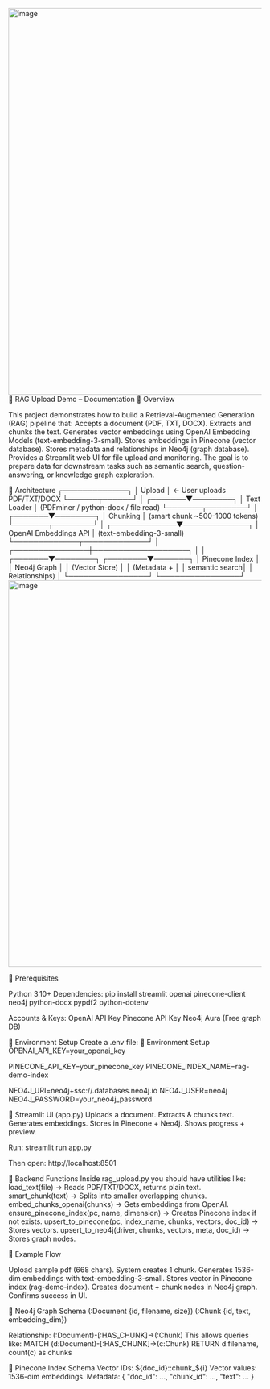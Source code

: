 <img width="1366" height="768" alt="image" src="https://github.com/user-attachments/assets/b4f48636-b4fd-48d8-b3e5-e7b94f8a5664" />📘 RAG Upload Demo – Documentation
🔹 Overview

This project demonstrates how to build a Retrieval-Augmented Generation (RAG) pipeline that:
Accepts a document (PDF, TXT, DOCX).
Extracts and chunks the text.
Generates vector embeddings using OpenAI Embedding Models (text-embedding-3-small).
Stores embeddings in Pinecone (vector database).
Stores metadata and relationships in Neo4j (graph database).
Provides a Streamlit web UI for file upload and monitoring.
The goal is to prepare data for downstream tasks such as semantic search, question-answering, or knowledge graph exploration.

🔹 Architecture
                 ┌─────────────┐
                 │   Upload    │  ← User uploads PDF/TXT/DOCX
                 └──────┬──────┘
                        │
                ┌───────▼────────┐
                │   Text Loader   │ (PDFminer / python-docx / file read)
                └───────┬────────┘
                        │
                ┌───────▼────────┐
                │   Chunking     │ (smart chunk ~500-1000 tokens)
                └───────┬────────┘
                        │
          ┌─────────────▼─────────────┐
          │   OpenAI Embeddings API   │ (text-embedding-3-small)
          └─────────────┬─────────────┘
                        │
        ┌───────────────┼───────────────────┐
        │                                   │
┌───────▼────────┐                ┌────────▼───────┐
│ Pinecone Index │                │   Neo4j Graph  │
│ (Vector Store) │                │ (Metadata +    │
│ semantic search│                │ Relationships) │
└────────────────┘                └────────────────┘
<img width="1366" height="768" alt="image" src="https://github.com/user-attachments/assets/81c37f01-d590-4efc-94fa-7bbf45f7a6a1" />


🔹 Prerequisites

Python 3.10+
Dependencies:
pip install streamlit openai pinecone-client neo4j python-docx pypdf2 python-dotenv

Accounts & Keys:
OpenAI API Key
Pinecone API Key
Neo4j Aura
 (Free graph DB)

 🔹 Environment Setup
Create a .env file:
🔹 Environment Setup
OPENAI_API_KEY=your_openai_key

PINECONE_API_KEY=your_pinecone_key
PINECONE_INDEX_NAME=rag-demo-index

NEO4J_URI=neo4j+ssc://<your-db-id>.databases.neo4j.io
NEO4J_USER=neo4j
NEO4J_PASSWORD=your_neo4j_password

🔹 Streamlit UI (app.py)
Uploads a document.
Extracts & chunks text.
Generates embeddings.
Stores in Pinecone + Neo4j.
Shows progress + preview.

Run:
streamlit run app.py

Then open: http://localhost:8501

🔹 Backend Functions
Inside rag_upload.py you should have utilities like:
load_text(file) → Reads PDF/TXT/DOCX, returns plain text.
smart_chunk(text) → Splits into smaller overlapping chunks.
embed_chunks_openai(chunks) → Gets embeddings from OpenAI.
ensure_pinecone_index(pc, name, dimension) → Creates Pinecone index if not exists.
upsert_to_pinecone(pc, index_name, chunks, vectors, doc_id) → Stores vectors.
upsert_to_neo4j(driver, chunks, vectors, meta, doc_id) → Stores graph nodes.

🔹 Example Flow

Upload sample.pdf (668 chars).
System creates 1 chunk.
Generates 1536-dim embeddings with text-embedding-3-small.
Stores vector in Pinecone index (rag-demo-index).
Creates document + chunk nodes in Neo4j graph.
Confirms success in UI.

🔹 Neo4j Graph Schema
(:Document {id, filename, size})
(:Chunk {id, text, embedding_dim})

Relationship: (:Document)-[:HAS_CHUNK]->(:Chunk)
This allows queries like:
MATCH (d:Document)-[:HAS_CHUNK]->(c:Chunk)
RETURN d.filename, count(c) as chunks

🔹 Pinecone Index Schema
Vector IDs: ${doc_id}::chunk_${i}
Vector values: 1536-dim embeddings.
Metadata: { "doc_id": ..., "chunk_id": ..., "text": ... }

